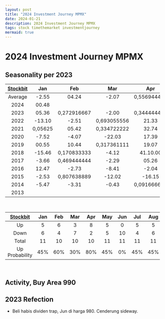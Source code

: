 ```yaml
---
layout: post
title: "2024 Investment Journey MPMX"
date: 2024-01-21
description: 2024 Investment Journey MPMX
tags: stock timethemarket investmentjourney
mermaid: true
---
```


# 2024 Investment Journey MPMX


## Seasonality per 2023

|[Stockbit](https://stockbit.com/symbol/MPMX/seasonality)|Jan|Feb|Mar|Apr|May|Jun|Jul|Aug|Sep|Oct|Nov|Dec|Year|
|:-:|:-:|:-:|:-:|:-:|:-:|:-:|:-:|:-:|:-:|:-:|:-:|:-:|:-:|
Average|-2.55|04.24|-2.07|0,556944444|00.57|-14.34|0,185416667|-4.05|-0.04|01.23|03.18|0,255555556|0,222222222
2024|00.48||||||||||||00.48
2023|05.36|0,272916667|-2.00|0,344444444|-12.50|-7.79|-2.82|00.48|-0.96|-2.91|03.00|0,106944444|-6.25
2022|-13.10|-2.51|0,693055556|21.33|-12.09|-22.08|05.35|03.55|-3.92|04.59|12.20|-2.61|-3.03
2021|0,05625|05.42|0,334722222|32.74|0,463194444|-15.06|00.00|0,141666667|0,224305556|-1.32|12.00|36.31.00|129.92
2020|-7.52|-4.07|-22.03|17.39|17.59|-23.15|00.00|-3.28|-18.22|-12.95|44.64|0,086805556|-25.71
2019|00.55|10.44|0,317361111|19.07|10.16|-39.36|-7.60|-19.62|0,352083333|0,050694444|-5.80|02.31|-26.52
2018|-15.46|0,170833333|-4.12|41.10.00|-9.13|-5.26|-3.03|02.08|-5.10|-17.20|06.49|10.37|-7.18
2017|-3.66|0,469444444|-2.29|05.26|-6.67|00.00|0,041666667|-2.37|09.09|20.56|-9.22|-1.52|22.01
2016|12.47|-2.73|-8.41|-2.04|-6.67|-4.02|44.19.00|0,253472222|01.53|0,428472222|0,502777778|0,042361111|67.69
2015|-2.53|0,807638889|-12.02|-16.15|02.22|-11.59|0,4625|-19.26|-8.62|06.43|-28.68|29.37.00|-38.10
2014|-5.47|-3.31|-0.43|0,091666667|0,545833333|-7.49|-10.93|-1.36|-5.07|0,067361111|-12.02|-13.66|-38.28
2013|||||00.00|-21.92|06.14|-13.22|18.10|0,225|0,053472222|-2.29|-17.42



<br />

|[Stockbit](https://stockbit.com/symbol/MPMX/seasonality)|Jan|Feb|Mar|Apr|May|Jun|Jul|Aug|Sep|Oct|Nov|Dec|Year|
|:-:|:-:|:-:|:-:|:-:|:-:|:-:|:-:|:-:|:-:|:-:|:-:|:-:|:-:|
Up|5|6|3|8|5|0|5|5|5|7|7|7|4
Down|6|4|7|2|5|10|4|6|6|4|4|4|8
Total|11|10|10|10|11|11|11|11|11|11|11|11|12
Up Probability|45%|60%|30%|80%|45%|0%|45%|45%|45%|64%|64%|64%|33%

<br />

## Activity, Buy Area 990


## 2023 Refection
- Beli habis dividen trap, Jun di harga 980. Cenderung sideway.